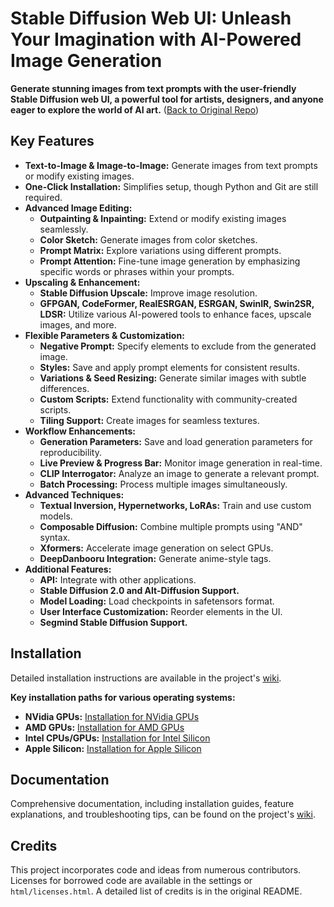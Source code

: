 # Stable Diffusion Web UI: Unleash Your Imagination with AI-Powered Image Generation

**Generate stunning images from text prompts with the user-friendly Stable Diffusion web UI, a powerful tool for artists, designers, and anyone eager to explore the world of AI art.** ([Back to Original Repo](https://github.com/AUTOMATIC1111/stable-diffusion-webui))

## Key Features

*   **Text-to-Image & Image-to-Image:** Generate images from text prompts or modify existing images.
*   **One-Click Installation:** Simplifies setup, though Python and Git are still required.
*   **Advanced Image Editing:**
    *   **Outpainting & Inpainting:** Extend or modify existing images seamlessly.
    *   **Color Sketch:** Generate images from color sketches.
    *   **Prompt Matrix:** Explore variations using different prompts.
    *   **Prompt Attention:** Fine-tune image generation by emphasizing specific words or phrases within your prompts.
*   **Upscaling & Enhancement:**
    *   **Stable Diffusion Upscale:** Improve image resolution.
    *   **GFPGAN, CodeFormer, RealESRGAN, ESRGAN, SwinIR, Swin2SR, LDSR:** Utilize various AI-powered tools to enhance faces, upscale images, and more.
*   **Flexible Parameters & Customization:**
    *   **Negative Prompt:** Specify elements to exclude from the generated image.
    *   **Styles:** Save and apply prompt elements for consistent results.
    *   **Variations & Seed Resizing:** Generate similar images with subtle differences.
    *   **Custom Scripts:** Extend functionality with community-created scripts.
    *   **Tiling Support:** Create images for seamless textures.
*   **Workflow Enhancements:**
    *   **Generation Parameters:** Save and load generation parameters for reproducibility.
    *   **Live Preview & Progress Bar:** Monitor image generation in real-time.
    *   **CLIP Interrogator:** Analyze an image to generate a relevant prompt.
    *   **Batch Processing:** Process multiple images simultaneously.
*   **Advanced Techniques:**
    *   **Textual Inversion, Hypernetworks, LoRAs:** Train and use custom models.
    *   **Composable Diffusion:** Combine multiple prompts using "AND" syntax.
    *   **Xformers:** Accelerate image generation on select GPUs.
    *   **DeepDanbooru Integration:** Generate anime-style tags.
*   **Additional Features:**
    *   **API:** Integrate with other applications.
    *   **Stable Diffusion 2.0 and Alt-Diffusion Support.**
    *   **Model Loading:** Load checkpoints in safetensors format.
    *   **User Interface Customization:** Reorder elements in the UI.
    *   **Segmind Stable Diffusion Support.**

## Installation

Detailed installation instructions are available in the project's [wiki](https://github.com/AUTOMATIC1111/stable-diffusion-webui/wiki).

**Key installation paths for various operating systems:**

*   **NVidia GPUs:** [Installation for NVidia GPUs](https://github.com/AUTOMATIC1111/stable-diffusion-webui/wiki/Install-and-Run-on-NVidia-GPUs)
*   **AMD GPUs:** [Installation for AMD GPUs](https://github.com/AUTOMATIC1111/stable-diffusion-webui/wiki/Install-and-Run-on-AMD-GPUs)
*   **Intel CPUs/GPUs:** [Installation for Intel Silicon](https://openvinotoolkit.github.io/stable-diffusion-webui/wiki/Installation-on-Intel-Silicon)
*   **Apple Silicon:** [Installation for Apple Silicon](https://github.com/AUTOMATIC1111/stable-diffusion-webui/wiki/Installation-on-Apple-Silicon)

## Documentation

Comprehensive documentation, including installation guides, feature explanations, and troubleshooting tips, can be found on the project's [wiki](https://github.com/AUTOMATIC1111/stable-diffusion-webui/wiki).

## Credits

This project incorporates code and ideas from numerous contributors. Licenses for borrowed code are available in the settings or `html/licenses.html`.  A detailed list of credits is in the original README.